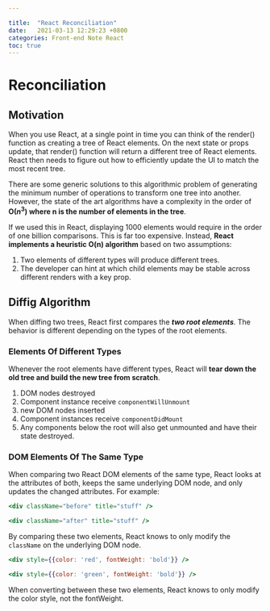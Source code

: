 ```yaml
---

title:  "React Reconciliation"
date:   2021-03-13 12:29:23 +0800
categories: Front-end Note React
toc: true
---
```



# Reconciliation
## Motivation
When you use React, at a single point in time you can think of the render() function as creating a tree of React elements. On the next state or props update, that render() function will return a different tree of React elements. React then needs to figure out how to efficiently update the UI to match the most recent tree.

There are some generic solutions to this algorithmic problem of generating the minimum number of operations to transform one tree into another. However, the state of the art algorithms have a complexity in the order of **O($n^{3}$) where n is the number of elements in the tree**.

If we used this in React, displaying 1000 elements would require in the order of one billion comparisons. This is far too expensive. Instead, **React implements a heuristic O(n) algorithm** based on two assumptions:

1. Two elements of different types will produce different trees.
2. The developer can hint at which child elements may be stable across different renders with a key prop.


## Diffig Algorithm
When diffing two trees, React first compares the ***two root elements***. The behavior is different depending on the types of the root elements.


### Elements Of Different Types
Whenever the root elements have different types, React will **tear down the old tree and build the new tree from scratch**. 
1. DOM nodes destroyed
2. Component instance receive `componentWillUnmount`
3. new DOM nodes inserted
4. Component instances receive `componentDidMount`
5. Any components below the root will also get unmounted and have their state destroyed.


### DOM Elements Of The Same Type

When comparing two React DOM elements of the same type, React looks at the attributes of both, keeps the same underlying DOM node, and only updates the changed attributes. For example:

```jsx
<div className="before" title="stuff" />

<div className="after" title="stuff" />
```

By comparing these two elements, React knows to only modify the `className` on the underlying DOM node.

```jsx
<div style={{color: 'red', fontWeight: 'bold'}} />

<div style={{color: 'green', fontWeight: 'bold'}} />
```

When converting between these two elements, React knows to only modify the color style, not the fontWeight.